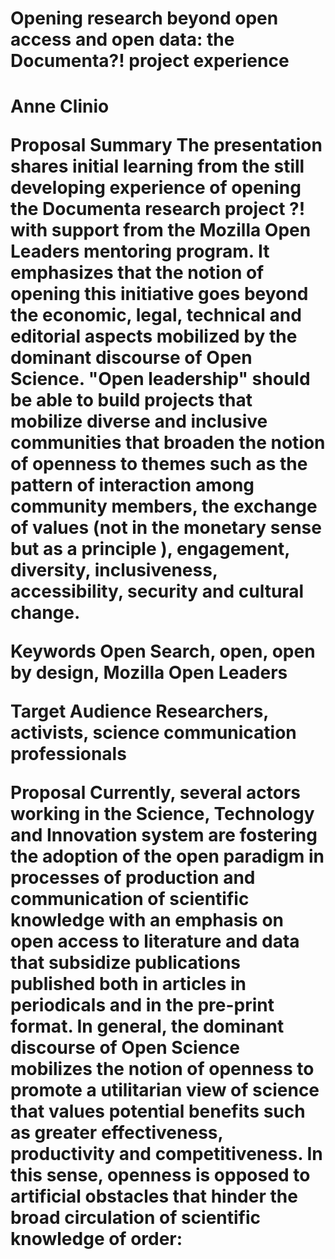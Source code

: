 <h1> Opening research beyond open access and open data: the Documenta?! project experience <h1>

Anne Clinio

Proposal Summary
The presentation shares initial learning from the still developing experience of opening the Documenta research project ?! with support from the Mozilla Open Leaders mentoring program. It emphasizes that the notion of opening this initiative goes beyond the economic, legal, technical and editorial aspects mobilized by the dominant discourse of Open Science. "Open leadership" should be able to build projects that mobilize diverse and inclusive communities that broaden the notion of openness to themes such as the pattern of interaction among community members, the exchange of values ​​(not in the monetary sense but as a principle ), engagement, diversity, inclusiveness, accessibility, security and cultural change.

Keywords
Open Search, open, open by design, Mozilla Open Leaders

Target Audience
Researchers, activists, science communication professionals

Proposal
Currently, several actors working in the Science, Technology and Innovation system are fostering the adoption of the open paradigm in processes of production and communication of scientific knowledge with an emphasis on open access to literature and data that subsidize publications published both in articles in periodicals and in the pre-print format. In general, the dominant discourse of Open Science mobilizes the notion of openness to promote a utilitarian view of science that values ​​potential benefits such as greater effectiveness, productivity and competitiveness. In this sense, openness is opposed to artificial obstacles that hinder the broad circulation of scientific knowledge of order:
